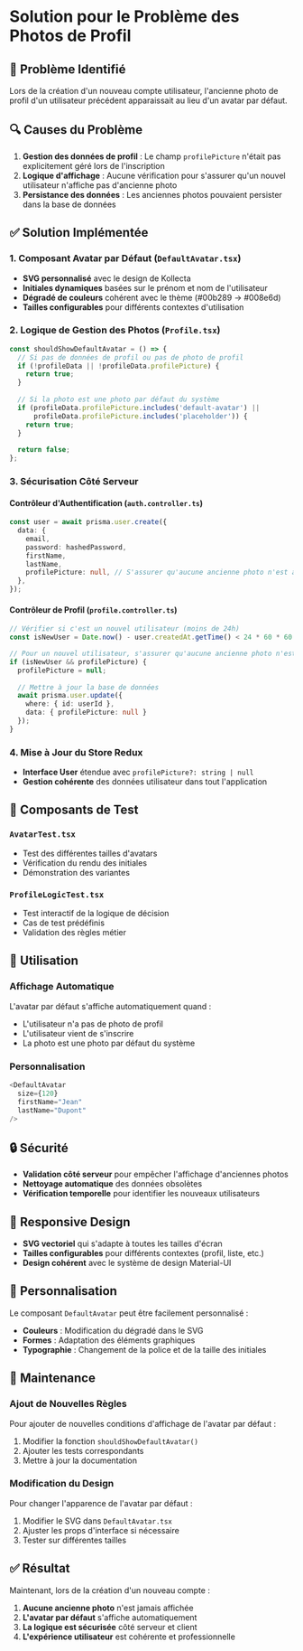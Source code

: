 # Solution pour le Problème des Photos de Profil

## 🎯 Problème Identifié

Lors de la création d'un nouveau compte utilisateur, l'ancienne photo de profil d'un utilisateur précédent apparaissait au lieu d'un avatar par défaut.

## 🔍 Causes du Problème

1. **Gestion des données de profil** : Le champ `profilePicture` n'était pas explicitement géré lors de l'inscription
2. **Logique d'affichage** : Aucune vérification pour s'assurer qu'un nouvel utilisateur n'affiche pas d'ancienne photo
3. **Persistance des données** : Les anciennes photos pouvaient persister dans la base de données

## ✅ Solution Implémentée

### 1. Composant Avatar par Défaut (`DefaultAvatar.tsx`)

- **SVG personnalisé** avec le design de Kollecta
- **Initiales dynamiques** basées sur le prénom et nom de l'utilisateur
- **Dégradé de couleurs** cohérent avec le thème (#00b289 → #008e6d)
- **Tailles configurables** pour différents contextes d'utilisation

### 2. Logique de Gestion des Photos (`Profile.tsx`)

```typescript
const shouldShowDefaultAvatar = () => {
  // Si pas de données de profil ou pas de photo de profil
  if (!profileData || !profileData.profilePicture) {
    return true;
  }
  
  // Si la photo est une photo par défaut du système
  if (profileData.profilePicture.includes('default-avatar') || 
      profileData.profilePicture.includes('placeholder')) {
    return true;
  }
  
  return false;
};
```

### 3. Sécurisation Côté Serveur

#### Contrôleur d'Authentification (`auth.controller.ts`)
```typescript
const user = await prisma.user.create({
  data: {
    email,
    password: hashedPassword,
    firstName,
    lastName,
    profilePicture: null, // S'assurer qu'aucune ancienne photo n'est assignée
  },
});
```

#### Contrôleur de Profil (`profile.controller.ts`)
```typescript
// Vérifier si c'est un nouvel utilisateur (moins de 24h)
const isNewUser = Date.now() - user.createdAt.getTime() < 24 * 60 * 60 * 1000;

// Pour un nouvel utilisateur, s'assurer qu'aucune ancienne photo n'est retournée
if (isNewUser && profilePicture) {
  profilePicture = null;
  
  // Mettre à jour la base de données
  await prisma.user.update({
    where: { id: userId },
    data: { profilePicture: null }
  });
}
```

### 4. Mise à Jour du Store Redux

- **Interface User** étendue avec `profilePicture?: string | null`
- **Gestion cohérente** des données utilisateur dans tout l'application

## 🧪 Composants de Test

### `AvatarTest.tsx`
- Test des différentes tailles d'avatars
- Vérification du rendu des initiales
- Démonstration des variantes

### `ProfileLogicTest.tsx`
- Test interactif de la logique de décision
- Cas de test prédéfinis
- Validation des règles métier

## 🚀 Utilisation

### Affichage Automatique
L'avatar par défaut s'affiche automatiquement quand :
- L'utilisateur n'a pas de photo de profil
- L'utilisateur vient de s'inscrire
- La photo est une photo par défaut du système

### Personnalisation
```typescript
<DefaultAvatar 
  size={120} 
  firstName="Jean" 
  lastName="Dupont" 
/>
```

## 🔒 Sécurité

- **Validation côté serveur** pour empêcher l'affichage d'anciennes photos
- **Nettoyage automatique** des données obsolètes
- **Vérification temporelle** pour identifier les nouveaux utilisateurs

## 📱 Responsive Design

- **SVG vectoriel** qui s'adapte à toutes les tailles d'écran
- **Tailles configurables** pour différents contextes (profil, liste, etc.)
- **Design cohérent** avec le système de design Material-UI

## 🎨 Personnalisation

Le composant `DefaultAvatar` peut être facilement personnalisé :
- **Couleurs** : Modification du dégradé dans le SVG
- **Formes** : Adaptation des éléments graphiques
- **Typographie** : Changement de la police et de la taille des initiales

## 🔄 Maintenance

### Ajout de Nouvelles Règles
Pour ajouter de nouvelles conditions d'affichage de l'avatar par défaut :

1. Modifier la fonction `shouldShowDefaultAvatar()`
2. Ajouter les tests correspondants
3. Mettre à jour la documentation

### Modification du Design
Pour changer l'apparence de l'avatar par défaut :

1. Modifier le SVG dans `DefaultAvatar.tsx`
2. Ajuster les props d'interface si nécessaire
3. Tester sur différentes tailles

## ✅ Résultat

Maintenant, lors de la création d'un nouveau compte :
1. **Aucune ancienne photo** n'est jamais affichée
2. **L'avatar par défaut** s'affiche automatiquement
3. **La logique est sécurisée** côté serveur et client
4. **L'expérience utilisateur** est cohérente et professionnelle 